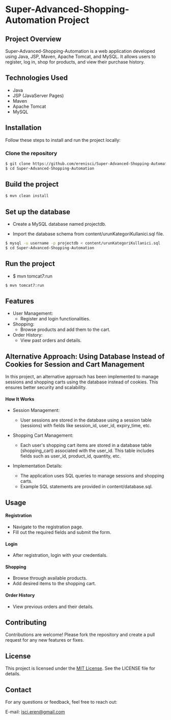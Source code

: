 # Super-Advanced-Shopping-Automation Project

## Project Overview

Super-Advanced-Shopping-Automation is a web application developed using Java, JSP, Maven, Apache Tomcat, and MySQL. It allows users to register, log in, shop for products, and view their purchase history.

## Technologies Used

- Java
- JSP (JavaServer Pages)
- Maven
- Apache Tomcat
- MySQL

## Installation

Follow these steps to install and run the project locally:

### Clone the repository

```bash
$ git clone https://github.com/erenisci/Super-Advanced-Shopping-Automation.git
$ cd Super-Advanced-Shopping-Automation
```

## Build the project

```bash
$ mvn clean install
```

## Set up the database

- Create a MySQL database named projectdb.

- Import the database schema from content/urunKategoriKullanici.sql file.

```bash
$ mysql -u username -p projectdb < content/urunKategoriKullanici.sql
$ cd Super-Advanced-Shopping-Automation
```

## Run the project

- $ mvn tomcat7:run

```bash
$ mvn tomcat7:run
```

## Features

- User Management:
  - Register and login functionalities.
- Shopping:
  - Browse products and add them to the cart.
- Order History:
  - View past orders and details.

## Alternative Approach: Using Database Instead of Cookies for Session and Cart Management

In this project, an alternative approach has been implemented to manage sessions and shopping carts using the database instead of cookies. This ensures better security and scalability.

#### How It Works

- Session Management:

  - User sessions are stored in the database using a session table (sessions) with fields like session_id, user_id, expiry_time, etc.

- Shopping Cart Management:

  - Each user's shopping cart items are stored in a database table (shopping_cart) associated with the user_id. This table includes fields such as user_id, product_id, quantity, etc.

- Implementation Details:
  - The application uses SQL queries to manage sessions and shopping carts.
  - Example SQL statements are provided in content/database.sql.

## Usage

#### Registration

- Navigate to the registration page.
- Fill out the required fields and submit the form.

#### Login

- After registration, login with your credentials.

#### Shopping

- Browse through available products.
- Add desired items to the shopping cart.

#### Order History

- View previous orders and their details.

## Contributing

Contributions are welcome! Please fork the repository and create a pull request for any new features or fixes.

## License

This project is licensed under the [MIT License](./LICENSE). See the LICENSE file for details.

## Contact

For any questions or feedback, feel free to reach out:

E-mail: isci.eren@gmail.com
